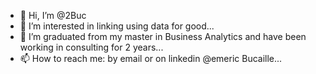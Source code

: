 - 👋 Hi, I’m @2Buc
- 👀 I’m interested in linking using data for good...
- 🌱 I’m graduated from my master in Business Analytics and have been working in consulting for 2 years...
- 📫 How to reach me: by email or on linkedin @emeric Bucaille...

<!---
2Buc/2Buc is a ✨ special ✨ repository because its `README.md` (this file) appears on your GitHub profile.
You can click the Preview link to take a look at your changes.
--->
